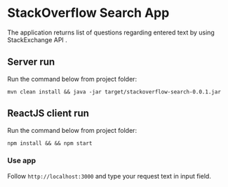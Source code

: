 # StackOverflow Search App

The application returns list of questions regarding entered text by using StackExchange API .


## Server run
Run the command below from project folder: 

`mvn clean install && java -jar target/stackoverflow-search-0.0.1.jar`
 
## ReactJS client run
Run the command below from project folder:
 
 `npm install && && npm start`
 
### Use app
 Follow `http://localhost:3000` and type your request text in input field.
